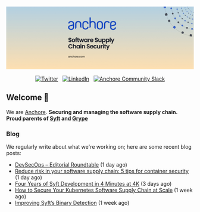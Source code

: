 <p align="center">
  <a href="https://anchore.com" target="_blank"><img src="https://raw.githubusercontent.com/anchore/.github/main/.github/banner.jpg"></a>
</p>
<p align="center">
  &nbsp;<a href="https://twitter.com/anchore" target="_blank"><img alt="Twitter" src="https://img.shields.io/badge/Twitter-303030?style=for-the-badge&logo=x&logoColor=%23ffffff"></a>&nbsp;
  &nbsp;<a href="https://www.linkedin.com/company/anchore" target="_blank"><img alt="LinkedIn" src="https://img.shields.io/badge/LinkedIn-1667be?style=for-the-badge&logo=linkedin&logoColor=%23ffffff"></a>&nbsp;
  &nbsp;<a href="https://anchore.com/slack" target="_blank"><img alt="Anchore Community Slack" src="https://img.shields.io/badge/Slack-4A154B?style=for-the-badge&logo=slack&logoColor=white"></a>&nbsp;
</p>

## Welcome 👋

We are [Anchore](https://anchore.com/).
**Securing and managing the software supply chain. Proud parents of [Syft](https://github.com/anchore/syft) and [Grype](https://github.com/anchore/grype)**

### Blog 

We regularly write about what we're working on; here are some recent blog posts:


- [DevSecOps – Editorial Roundtable](https://anchore.com/webinars/devsecops-editorial-roundtable/) (1 day ago)
- [Reduce risk in your software supply chain: 5 tips for container security](https://anchore.com/blog/5-tips-container-security-software-supply-chain-white-paper/) (1 day ago)
- [Four Years of Syft Development in 4 Minutes at 4K](https://anchore.com/blog/four-years-of-syft-development-in-4-minutes-at-4k/) (3 days ago)
- [How to Secure Your Kubernetes Software Supply Chain at Scale](https://anchore.com/webinars/how-to-secure-your-kubernetes-software-supply-chain-at-scale/) (1 week ago)
- [Improving Syft’s Binary Detection](https://anchore.com/blog/improve-open-source-sbom-tool-syft-with-binary-detection/) (1 week ago)
